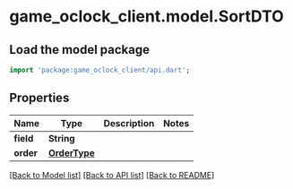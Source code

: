 # game_oclock_client.model.SortDTO

## Load the model package
```dart
import 'package:game_oclock_client/api.dart';
```

## Properties
Name | Type | Description | Notes
------------ | ------------- | ------------- | -------------
**field** | **String** |  | 
**order** | [**OrderType**](OrderType.md) |  | 

[[Back to Model list]](../README.md#documentation-for-models) [[Back to API list]](../README.md#documentation-for-api-endpoints) [[Back to README]](../README.md)


